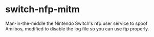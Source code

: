 # switch-nfp-mitm
Man-in-the-middle the Nintendo Switch's nfp:user service to spoof Amiibos, modified to disable the log file so you can use ftp properly.
